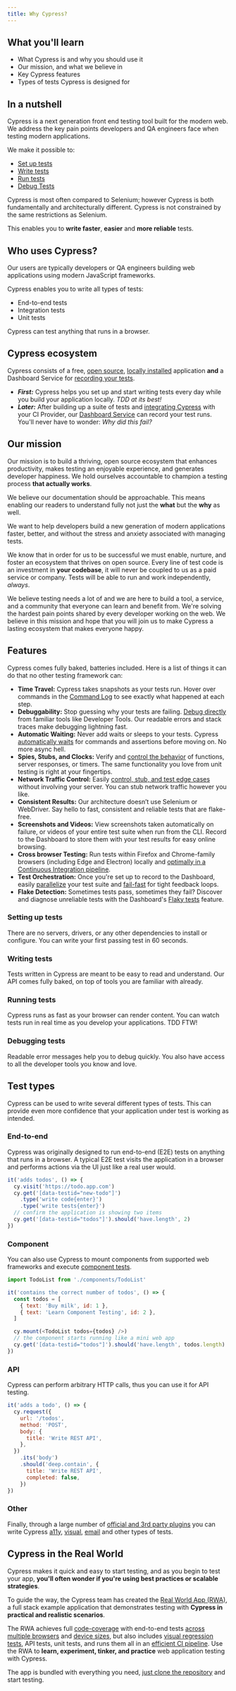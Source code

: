 ```yaml
---
title: Why Cypress?
---
```


<Alert type="info">

## <Icon name="graduation-cap"></Icon> What you'll learn

- What Cypress is and why you should use it
- Our mission, and what we believe in
- Key Cypress features
- Types of tests Cypress is designed for

</Alert>

<!-- textlint-disable -->

<DocsVideo src="https://youtube.com/embed/LcGHiFnBh3Y"></DocsVideo>

<!-- textlint-enable -->

## In a nutshell

Cypress is a next generation front end testing tool built for the modern web. We
address the key pain points developers and QA engineers face when testing modern
applications.

We make it possible to:

- [Set up tests](#Setting-up-tests)
- [Write tests](#Writing-tests)
- [Run tests](#Running-tests)
- [Debug Tests](#Debugging-tests)

Cypress is most often compared to Selenium; however Cypress is both
fundamentally and architecturally different. Cypress is not constrained by the
same restrictions as Selenium.

This enables you to **write faster**, **easier** and **more reliable** tests.

## Who uses Cypress?

Our users are typically developers or QA engineers building web applications
using modern JavaScript frameworks.

Cypress enables you to write all types of tests:

- End-to-end tests
- Integration tests
- Unit tests

Cypress can test anything that runs in a browser.

## Cypress ecosystem

Cypress consists of a free,
[open source](https://github.com/cypress-io/cypress),
[locally installed](/guides/getting-started/installing-cypress) application
**and** a Dashboard Service for
[recording your tests](/guides/dashboard/introduction).

- **_First:_** Cypress helps you set up and start writing tests every day while
  you build your application locally. _TDD at its best!_
- **_Later:_** After building up a suite of tests and
  [integrating Cypress](/guides/continuous-integration/introduction) with your
  CI Provider, our [Dashboard Service](/guides/dashboard/introduction) can
  record your test runs. You'll never have to wonder: _Why did this fail?_

## Our mission

Our mission is to build a thriving, open source ecosystem that enhances
productivity, makes testing an enjoyable experience, and generates developer
happiness. We hold ourselves accountable to champion a testing process **that
actually works**.

We believe our documentation should be approachable. This means enabling our
readers to understand fully not just the **what** but the **why** as well.

We want to help developers build a new generation of modern applications faster,
better, and without the stress and anxiety associated with managing tests.

We know that in order for us to be successful we must enable, nurture, and
foster an ecosystem that thrives on open source. Every line of test code is an
investment in **your codebase**, it will never be coupled to us as a paid
service or company. Tests will be able to run and work independently, _always_.

We believe testing needs a lot of <Icon name="heart"></Icon> and we are here to
build a tool, a service, and a community that everyone can learn and benefit
from. We're solving the hardest pain points shared by every developer working on
the web. We believe in this mission and hope that you will join us to make
Cypress a lasting ecosystem that makes everyone happy.

## Features

Cypress comes fully baked, batteries included. Here is a list of things it can
do that no other testing framework can:

- **Time Travel:** Cypress takes snapshots as your tests run. Hover over
  commands in the [Command Log](/guides/core-concepts/cypress-app#Command-Log)
  to see exactly what happened at each step.
- **Debuggability:** Stop guessing why your tests are failing.
  [Debug directly](/guides/guides/debugging) from familiar tools like Developer
  Tools. Our readable errors and stack traces make debugging lightning fast.
- **Automatic Waiting:** Never add waits or sleeps to your tests. Cypress
  [automatically waits](/guides/core-concepts/introduction-to-cypress#Cypress-is-Not-Like-jQuery)
  for commands and assertions before moving on. No more async hell.
- **Spies, Stubs, and Clocks:** Verify and
  [control the behavior](/guides/guides/stubs-spies-and-clocks) of functions,
  server responses, or timers. The same functionality you love from unit testing
  is right at your fingertips.
- **Network Traffic Control:** Easily
  [control, stub, and test edge cases](/guides/guides/network-requests) without
  involving your server. You can stub network traffic however you like.
- **Consistent Results:** Our architecture doesn’t use Selenium or WebDriver.
  Say hello to fast, consistent and reliable tests that are flake-free.
- **Screenshots and Videos:** View screenshots taken automatically on failure,
  or videos of your entire test suite when run from the CLI. Record to the
  Dashboard to store them with your test results for easy online browsing.
- **Cross browser Testing:** Run tests within Firefox and Chrome-family browsers
  (including Edge and Electron) locally and
  [optimally in a Continuous Integration pipeline](/guides/guides/cross-browser-testing).
- **Test Orchestration:** Once you're set up to record to the Dashboard, easily
  [parallelize](/guides/guides/parallelization) your test suite and
  [fail-fast](/guides/dashboard/smart-orchestration#Run-failed-specs-first) for
  tight feedback loops.
- **Flake Detection:** Sometimes tests pass, sometimes they fail? Discover and
  diagnose unreliable tests with the Dashboard's
  [Flaky tests](/guides/dashboard/flaky-test-management) feature.

### <Icon name="cog"></Icon> Setting up tests

There are no servers, drivers, or any other dependencies to install or
configure. You can write your first passing test in 60 seconds.

<DocsVideo src="/img/snippets/installing-cli.mp4" title="Installing and opening Cypress"></DocsVideo>

### <Icon name="code"></Icon> Writing tests

Tests written in Cypress are meant to be easy to read and understand. Our API
comes fully baked, on top of tools you are familiar with already.

<DocsVideo src="/img/snippets/writing-tests.mp4" title="Writing Tests"></DocsVideo>

### <Icon name="play-circle"></Icon> Running tests

Cypress runs as fast as your browser can render content. You can watch tests run
in real time as you develop your applications. TDD FTW!

<DocsVideo src="/img/snippets/running-tests.mp4" title="Running Tests"></DocsVideo>

### <Icon name="bug"></Icon> Debugging tests

Readable error messages help you to debug quickly. You also have access to all
the developer tools you know and love.

<DocsVideo src="/img/snippets/debugging.mp4" title="Debugging Tests"></DocsVideo>

## Test types

Cypress can be used to write several different types of tests. This can provide
even more confidence that your application under test is working as intended.

### End-to-end

Cypress was originally designed to run end-to-end (E2E) tests on anything that
runs in a browser. A typical E2E test visits the application in a browser and
performs actions via the UI just like a real user would.

```js
it('adds todos', () => {
  cy.visit('https://todo.app.com')
  cy.get('[data-testid="new-todo"]')
    .type('write code{enter}')
    .type('write tests{enter}')
  // confirm the application is showing two items
  cy.get('[data-testid="todos"]').should('have.length', 2)
})
```

### Component

You can also use Cypress to mount components from supported web frameworks and
execute
[component tests](/guides/component-testing/writing-your-first-component-test).

```js
import TodoList from './components/TodoList'

it('contains the correct number of todos', () => {
  const todos = [
    { text: 'Buy milk', id: 1 },
    { text: 'Learn Component Testing', id: 2 },
  ]

  cy.mount(<TodoList todos={todos} />)
  // the component starts running like a mini web app
  cy.get('[data-testid="todos"]').should('have.length', todos.length)
})
```

### API

Cypress can perform arbitrary HTTP calls, thus you can use it for API testing.

```js
it('adds a todo', () => {
  cy.request({
    url: '/todos',
    method: 'POST',
    body: {
      title: 'Write REST API',
    },
  })
    .its('body')
    .should('deep.contain', {
      title: 'Write REST API',
      completed: false,
    })
})
```

### Other

Finally, through a large number of
[official and 3rd party plugins](/plugins/directory) you can write Cypress
[a11y](https://github.com/component-driven/cypress-axe),
[visual](/plugins/directory#Visual%20Testing),
[email](/faq/questions/using-cypress-faq#How-do-I-check-that-an-email-was-sent-out)
and other types of tests.

## Cypress in the Real World

<DocsImage src="/img/guides/overview/v10/real-world-app.png" alt="Cypress Real World App"></DocsImage>

Cypress makes it quick and easy to start testing, and as you begin to test your
app, **you'll often wonder if you're using best practices or scalable
strategies**.

To guide the way, the Cypress team has created the <Icon name="github"></Icon>
[Real World App (RWA)](https://github.com/cypress-io/cypress-realworld-app), a
full stack example application that demonstrates testing with **Cypress in
practical and realistic scenarios**.

The RWA achieves full [code-coverage](/guides/tooling/code-coverage) with
end-to-end tests
[across multiple browsers](/guides/guides/cross-browser-testing) and
[device sizes](/api/commands/viewport), but also includes
[visual regression tests](/guides/tooling/visual-testing), API tests, unit
tests, and runs them all in an
[efficient CI pipeline](https://dashboard.cypress.io/projects/7s5okt). Use the
RWA to **learn, experiment, tinker, and practice** web application testing with
Cypress.

The app is bundled with everything you need,
[just clone the repository](https://github.com/cypress-io/cypress-realworld-app)
and start testing.
